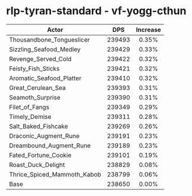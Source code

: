 # rlp-tyran-standard - vf-yogg-cthun
| Actor | DPS | Increase |
|---|:---:|:---:|
|Thousandbone_Tongueslicer|239493|0.35%|
|Sizzling_Seafood_Medley|239429|0.33%|
|Revenge_Served_Cold|239422|0.32%|
|Feisty_Fish_Sticks|239421|0.32%|
|Aromatic_Seafood_Platter|239410|0.32%|
|Great_Cerulean_Sea|239393|0.31%|
|Seamoth_Surprise|239390|0.31%|
|Filet_of_Fangs|239349|0.29%|
|Timely_Demise|239311|0.28%|
|Salt_Baked_Fishcake|239269|0.26%|
|Draconic_Augment_Rune|239191|0.23%|
|Dreambound_Augment_Rune|239189|0.23%|
|Fated_Fortune_Cookie|239101|0.19%|
|Roast_Duck_Delight|238829|0.08%|
|Thrice_Spiced_Mammoth_Kabob|238799|0.06%|
|Base|238650|0.00%|

